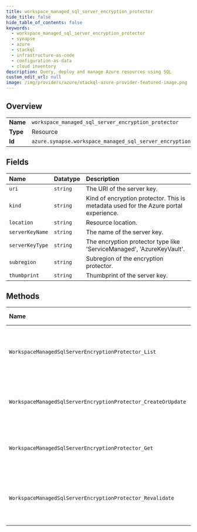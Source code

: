 ```yaml
---
title: workspace_managed_sql_server_encryption_protector
hide_title: false
hide_table_of_contents: false
keywords:
  - workspace_managed_sql_server_encryption_protector
  - synapse
  - azure    
  - stackql
  - infrastructure-as-code
  - configuration-as-data
  - cloud inventory
description: Query, deploy and manage Azure resources using SQL
custom_edit_url: null
image: /img/providers/azure/stackql-azure-provider-featured-image.png
---
```

  
    

## Overview
<table><tbody>
<tr><td><b>Name</b></td><td><code>workspace_managed_sql_server_encryption_protector</code></td></tr>
<tr><td><b>Type</b></td><td>Resource</td></tr>
<tr><td><b>Id</b></td><td><code>azure.synapse.workspace_managed_sql_server_encryption_protector</code></td></tr>
</tbody></table>

## Fields
| Name | Datatype | Description |
|:-----|:---------|:------------|
| `uri` | `string` | The URI of the server key. |
| `kind` | `string` | Kind of encryption protector. This is metadata used for the Azure portal experience. |
| `location` | `string` | Resource location. |
| `serverKeyName` | `string` | The name of the server key. |
| `serverKeyType` | `string` | The encryption protector type like 'ServiceManaged', 'AzureKeyVault'. |
| `subregion` | `string` | Subregion of the encryption protector. |
| `thumbprint` | `string` | Thumbprint of the server key. |
## Methods
| Name | Accessible by | Required Params | Description |
|:-----|:--------------|:----------------|:------------|
| `WorkspaceManagedSqlServerEncryptionProtector_List` | `SELECT` | `resourceGroupName, subscriptionId, workspaceName` | Get list of encryption protectors for workspace managed sql server. |
| `WorkspaceManagedSqlServerEncryptionProtector_CreateOrUpdate` | `INSERT` | `encryptionProtectorName, resourceGroupName, subscriptionId, workspaceName` | Updates workspace managed sql server's encryption protector. |
| `WorkspaceManagedSqlServerEncryptionProtector_Get` | `EXEC` | `encryptionProtectorName, resourceGroupName, subscriptionId, workspaceName` | Get workspace managed sql server's encryption protector. |
| `WorkspaceManagedSqlServerEncryptionProtector_Revalidate` | `EXEC` | `encryptionProtectorName, resourceGroupName, subscriptionId, workspaceName` | Revalidates workspace managed sql server's existing encryption protector. |
